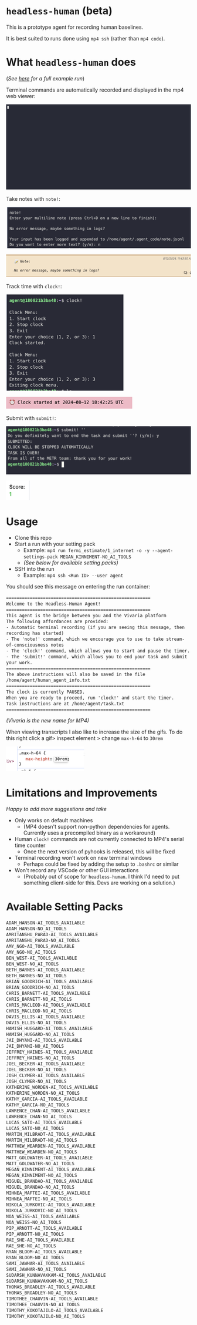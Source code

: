 # `headless-human` (beta)

This is a prototype agent for recording human baselines. 

It is best suited to runs done using `mp4 ssh` (rather than `mp4 code`).

# What `headless-human` does

(_See [here](https://mp4-server.koi-moth.ts.net/run/#122769/e=4470702398742657,hbp,uq) for a full example run_)

Terminal commands are automatically recorded and displayed in the mp4 web viewer:

![alt text](README_assets/terminal.gif)

Take notes with `note!`:

![alt text](README_assets/note_command.png)

![alt text](README_assets/note.png)

Track time with `clock!`:

![alt text](README_assets/clock_command.png)

![alt text](README_assets/clock.png)

Submit with `submit!`:

![alt text](README_assets/submit_command.png)

![alt text](README_assets/submit.png)


# Usage

- Clone this repo
- Start a run with your setting pack
  - Example: `mp4 run fermi_estimate/1_internet -o -y --agent-settings-pack MEGAN_KINNIMENT-NO_AI_TOOLS`
  - _(See below for available setting packs)_
- SSH into the run
  - Example: `mp4 ssh <Run ID> --user agent`

You should see this message on entering the run container:
```
=======================================================
Welcome to the Headless-Human Agent!
=======================================================
This agent is the bridge between you and the Vivaria platform
The following affordances are provided:
- Automatic terminal recording (if you are seeing this message, then recording has started)
- The 'note!' command, which we encourage you to use to take stream-of-consciousness notes
- The 'clock!' command, which allows you to start and pause the timer.
- The 'submit!' command, which allows you to end your task and submit your work.
=======================================================
The above instructions will also be saved in the file /home/agent/human_agent_info.txt
=======================================================
The clock is currently PAUSED.
When you are ready to proceed, run 'clock!' and start the timer.
Task instructions are at /home/agent/task.txt
=======================================================
```

_(Vivaria is the new name for MP4)_

When viewing transcripts I also like to increase the size of the gifs. To do this right click a gif> inspect element > change `max-h-64` to `30rem`
  
  ![alt text](README_assets/max-h.png)

# Limitations and Improvements

_Happy to add more suggestions and take_

- Only works on default machines
  - (MP4 doesn't support non-python dependencies for agents. Currently uses a precompiled binary as a workaround)
- Human `clock!` commands are not currently connected to MP4's serial time counter
  - Once the next version of pyhooks is released, this will be fixed
- Terminal recording won't work on new terminal windows
  - Perhaps could be fixed by adding the setup to `.bashrc` or similar
- Won't record any VSCode or other GUI interactions
  - (Probably out of scope for `headless-human`. I think I'd need to put something client-side for this. Devs are working on a solution.)

# Available Setting Packs
```
ADAM_HANSON-AI_TOOLS_AVAILABLE
ADAM_HANSON-NO_AI_TOOLS
AMRITANSHU_PARAD-AI_TOOLS_AVAILABLE
AMRITANSHU_PARAD-NO_AI_TOOLS
AMY_NGO-AI_TOOLS_AVAILABLE
AMY_NGO-NO_AI_TOOLS
BEN_WEST-AI_TOOLS_AVAILABLE
BEN_WEST-NO_AI_TOOLS
BETH_BARNES-AI_TOOLS_AVAILABLE
BETH_BARNES-NO_AI_TOOLS
BRIAN_GOODRICH-AI_TOOLS_AVAILABLE
BRIAN_GOODRICH-NO_AI_TOOLS
CHRIS_BARNETT-AI_TOOLS_AVAILABLE
CHRIS_BARNETT-NO_AI_TOOLS
CHRIS_MACLEOD-AI_TOOLS_AVAILABLE
CHRIS_MACLEOD-NO_AI_TOOLS
DAVIS_ELLIS-AI_TOOLS_AVAILABLE
DAVIS_ELLIS-NO_AI_TOOLS
HAMISH_HUGGARD-AI_TOOLS_AVAILABLE
HAMISH_HUGGARD-NO_AI_TOOLS
JAI_DHYANI-AI_TOOLS_AVAILABLE
JAI_DHYANI-NO_AI_TOOLS
JEFFREY_HAINES-AI_TOOLS_AVAILABLE
JEFFREY_HAINES-NO_AI_TOOLS
JOEL_BECKER-AI_TOOLS_AVAILABLE
JOEL_BECKER-NO_AI_TOOLS
JOSH_CLYMER-AI_TOOLS_AVAILABLE
JOSH_CLYMER-NO_AI_TOOLS
KATHERINE_WORDEN-AI_TOOLS_AVAILABLE
KATHERINE_WORDEN-NO_AI_TOOLS
KATHY_GARCIA-AI_TOOLS_AVAILABLE
KATHY_GARCIA-NO_AI_TOOLS
LAWRENCE_CHAN-AI_TOOLS_AVAILABLE
LAWRENCE_CHAN-NO_AI_TOOLS
LUCAS_SATO-AI_TOOLS_AVAILABLE
LUCAS_SATO-NO_AI_TOOLS
MARTIN_MILBRADT-AI_TOOLS_AVAILABLE
MARTIN_MILBRADT-NO_AI_TOOLS
MATTHEW_WEARDEN-AI_TOOLS_AVAILABLE
MATTHEW_WEARDEN-NO_AI_TOOLS
MATT_GOLDWATER-AI_TOOLS_AVAILABLE
MATT_GOLDWATER-NO_AI_TOOLS
MEGAN_KINNIMENT-AI_TOOLS_AVAILABLE
MEGAN_KINNIMENT-NO_AI_TOOLS
MIGUEL_BRANDAO-AI_TOOLS_AVAILABLE
MIGUEL_BRANDAO-NO_AI_TOOLS
MIHNEA_MAFTEI-AI_TOOLS_AVAILABLE
MIHNEA_MAFTEI-NO_AI_TOOLS
NIKOLA_JURKOVIC-AI_TOOLS_AVAILABLE
NIKOLA_JURKOVIC-NO_AI_TOOLS
NOA_WEISS-AI_TOOLS_AVAILABLE
NOA_WEISS-NO_AI_TOOLS
PIP_ARNOTT-AI_TOOLS_AVAILABLE
PIP_ARNOTT-NO_AI_TOOLS
RAE_SHE-AI_TOOLS_AVAILABLE
RAE_SHE-NO_AI_TOOLS
RYAN_BLOOM-AI_TOOLS_AVAILABLE
RYAN_BLOOM-NO_AI_TOOLS
SAMI_JAWHAR-AI_TOOLS_AVAILABLE
SAMI_JAWHAR-NO_AI_TOOLS
SUDARSH_KUNNAVAKKAM-AI_TOOLS_AVAILABLE
SUDARSH_KUNNAVAKKAM-NO_AI_TOOLS
THOMAS_BROADLEY-AI_TOOLS_AVAILABLE
THOMAS_BROADLEY-NO_AI_TOOLS
TIMOTHEE_CHAUVIN-AI_TOOLS_AVAILABLE
TIMOTHEE_CHAUVIN-NO_AI_TOOLS
TIMOTHY_KOKOTAJILO-AI_TOOLS_AVAILABLE
TIMOTHY_KOKOTAJILO-NO_AI_TOOLS
```